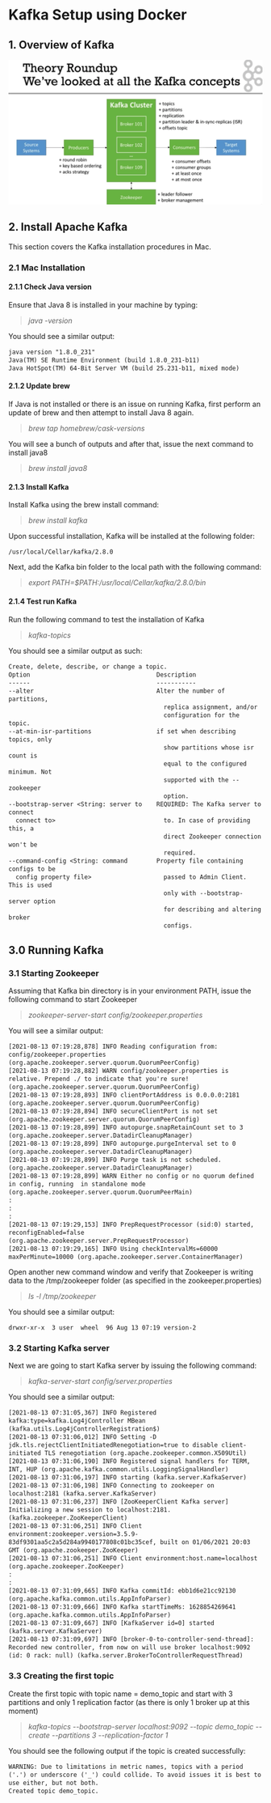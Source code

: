 # Kafka Setup using Docker

## 1. Overview of Kafka

![Kafka Overview](https://github.com/digitalnus/kafka-docker/blob/main/images/Screenshot%202021-08-13%20at%205.27.35%20AM.png)

## 2. Install Apache Kafka

This section covers the Kafka installation procedures in Mac.

### 2.1 Mac Installation

#### 2.1.1 Check Java version
Ensure that Java 8 is installed in your machine by typing:

> *java -version*

You should see a similar output:

```
java version "1.8.0_231"
Java(TM) SE Runtime Environment (build 1.8.0_231-b11)
Java HotSpot(TM) 64-Bit Server VM (build 25.231-b11, mixed mode)
```

#### 2.1.2 Update brew
If Java is not installed or there is an issue on running Kafka, first perform an update of brew and then attempt to install Java 8 again.

> *brew tap homebrew/cask-versions*

You will see a bunch of outputs and after that, issue the next command to install java8

> *brew install java8*

#### 2.1.3 Install Kafka
Install Kafka using the brew install command:

> *brew install kafka*

Upon successful installation, Kafka will be installed at the following folder:

```
/usr/local/Cellar/kafka/2.8.0
```

Next, add the Kafka bin folder to the local path with the following command:

> *export PATH=$PATH:/usr/local/Cellar/kafka/2.8.0/bin*

#### 2.1.4 Test run Kafka
Run the following command to test the installation of Kafka

> *kafka-topics*

You should see a similar output as such:

```
Create, delete, describe, or change a topic.
Option                                   Description                            
------                                   -----------                            
--alter                                  Alter the number of partitions,        
                                           replica assignment, and/or           
                                           configuration for the topic.         
--at-min-isr-partitions                  if set when describing topics, only    
                                           show partitions whose isr count is   
                                           equal to the configured minimum. Not 
                                           supported with the --zookeeper       
                                           option.                              
--bootstrap-server <String: server to    REQUIRED: The Kafka server to connect  
  connect to>                              to. In case of providing this, a     
                                           direct Zookeeper connection won't be 
                                           required.                            
--command-config <String: command        Property file containing configs to be 
  config property file>                    passed to Admin Client. This is used 
                                           only with --bootstrap-server option  
                                           for describing and altering broker   
                                           configs.
```

## 3.0 Running Kafka

### 3.1 Starting Zookeeper

Assuming that Kafka bin directory is in your environment PATH, issue the following command to start Zookeeper

> *zookeeper-server-start config/zookeeper.properties*

You will see a similar output:

```
[2021-08-13 07:19:28,878] INFO Reading configuration from: config/zookeeper.properties (org.apache.zookeeper.server.quorum.QuorumPeerConfig)
[2021-08-13 07:19:28,882] WARN config/zookeeper.properties is relative. Prepend ./ to indicate that you're sure! (org.apache.zookeeper.server.quorum.QuorumPeerConfig)
[2021-08-13 07:19:28,893] INFO clientPortAddress is 0.0.0.0:2181 (org.apache.zookeeper.server.quorum.QuorumPeerConfig)
[2021-08-13 07:19:28,894] INFO secureClientPort is not set (org.apache.zookeeper.server.quorum.QuorumPeerConfig)
[2021-08-13 07:19:28,899] INFO autopurge.snapRetainCount set to 3 (org.apache.zookeeper.server.DatadirCleanupManager)
[2021-08-13 07:19:28,899] INFO autopurge.purgeInterval set to 0 (org.apache.zookeeper.server.DatadirCleanupManager)
[2021-08-13 07:19:28,899] INFO Purge task is not scheduled. (org.apache.zookeeper.server.DatadirCleanupManager)
[2021-08-13 07:19:28,899] WARN Either no config or no quorum defined in config, running  in standalone mode (org.apache.zookeeper.server.quorum.QuorumPeerMain)
:
:
:
[2021-08-13 07:19:29,153] INFO PrepRequestProcessor (sid:0) started, reconfigEnabled=false (org.apache.zookeeper.server.PrepRequestProcessor)
[2021-08-13 07:19:29,165] INFO Using checkIntervalMs=60000 maxPerMinute=10000 (org.apache.zookeeper.server.ContainerManager)
```

Open another new command window and verify that Zookeeper is writing data to the /tmp/zookeeper folder (as specified in the zookeeper.properties)

> *ls -l /tmp/zookeeper*

You should see a similar output:

```
drwxr-xr-x  3 user  wheel  96 Aug 13 07:19 version-2
```

### 3.2 Starting Kafka server

Next we are going to start Kafka server by issuing the following command:

> *kafka-server-start config/server.properties*

You should see a similar output:

```
[2021-08-13 07:31:05,367] INFO Registered kafka:type=kafka.Log4jController MBean (kafka.utils.Log4jControllerRegistration$)
[2021-08-13 07:31:06,012] INFO Setting -D jdk.tls.rejectClientInitiatedRenegotiation=true to disable client-initiated TLS renegotiation (org.apache.zookeeper.common.X509Util)
[2021-08-13 07:31:06,190] INFO Registered signal handlers for TERM, INT, HUP (org.apache.kafka.common.utils.LoggingSignalHandler)
[2021-08-13 07:31:06,197] INFO starting (kafka.server.KafkaServer)
[2021-08-13 07:31:06,198] INFO Connecting to zookeeper on localhost:2181 (kafka.server.KafkaServer)
[2021-08-13 07:31:06,237] INFO [ZooKeeperClient Kafka server] Initializing a new session to localhost:2181. (kafka.zookeeper.ZooKeeperClient)
[2021-08-13 07:31:06,251] INFO Client environment:zookeeper.version=3.5.9-83df9301aa5c2a5d284a9940177808c01bc35cef, built on 01/06/2021 20:03 GMT (org.apache.zookeeper.ZooKeeper)
[2021-08-13 07:31:06,251] INFO Client environment:host.name=localhost (org.apache.zookeeper.ZooKeeper)
:
:
[2021-08-13 07:31:09,665] INFO Kafka commitId: ebb1d6e21cc92130 (org.apache.kafka.common.utils.AppInfoParser)
[2021-08-13 07:31:09,666] INFO Kafka startTimeMs: 1628854269641 (org.apache.kafka.common.utils.AppInfoParser)
[2021-08-13 07:31:09,667] INFO [KafkaServer id=0] started (kafka.server.KafkaServer)
[2021-08-13 07:31:09,697] INFO [broker-0-to-controller-send-thread]: Recorded new controller, from now on will use broker localhost:9092 (id: 0 rack: null) (kafka.server.BrokerToControllerRequestThread)
```

### 3.3 Creating the first topic

Create the first topic with topic name = demo_topic and start with 3 partitions and only 1 replication factor (as there is only 1 broker up at this moment)

> *kafka-topics --bootstrap-server localhost:9092 --topic demo_topic --create --partitions 3 --replication-factor 1*

You should see the following output if the topic is created successfully:

```
WARNING: Due to limitations in metric names, topics with a period ('.') or underscore ('_') could collide. To avoid issues it is best to use either, but not both.
Created topic demo_topic.
```

